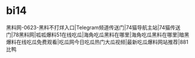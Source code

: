# bi14
黑料网-0623-黑料不打烊入口|Telegram频道传送门|74猫导航主站|74猫传送门|78黑料网|呱呱爆料51在线吃瓜|海角吃瓜黑料在哪里|海角吃瓜黑料在哪里|暗黑爆料在线吃瓜免费观看|吃瓜网今日吃瓜热门大瓜视频|最新吃瓜爆料网站推荐|881比鸭
